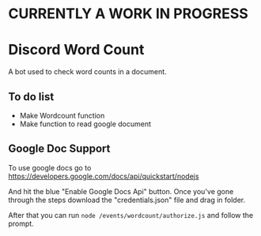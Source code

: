 # CURRENTLY A WORK IN PROGRESS

# Discord Word Count
A bot used to check word counts in a document.

## To do list
- Make Wordcount function 
- Make function to read google document

## Google Doc Support
To use google docs go to https://developers.google.com/docs/api/quickstart/nodejs

And hit the blue "Enable Google Docs Api" button. Once you've gone through the steps download the "credentials.json" file and drag in folder.

After that you can run `node /events/wordcount/authorize.js` and follow the prompt.
